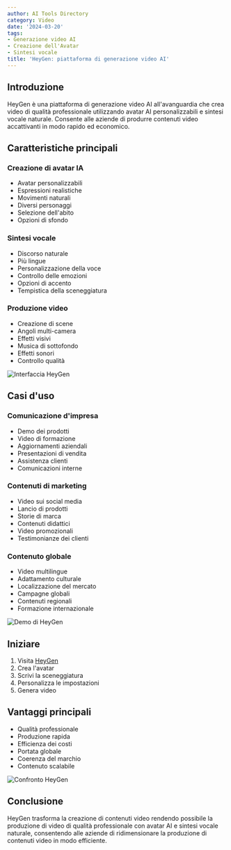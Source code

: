 ```yaml
---
author: AI Tools Directory
category: Video
date: '2024-03-20'
tags:
- Generazione video AI
- Creazione dell'Avatar
- Sintesi vocale
title: 'HeyGen: piattaforma di generazione video AI'
---
```


## Introduzione

HeyGen è una piattaforma di generazione video AI all'avanguardia che crea video di qualità professionale utilizzando avatar AI personalizzabili e sintesi vocale naturale. Consente alle aziende di produrre contenuti video accattivanti in modo rapido ed economico.

## Caratteristiche principali

### Creazione di avatar IA
- Avatar personalizzabili
- Espressioni realistiche
- Movimenti naturali
- Diversi personaggi
- Selezione dell'abito
- Opzioni di sfondo

### Sintesi vocale
- Discorso naturale
- Più lingue
- Personalizzazione della voce
- Controllo delle emozioni
- Opzioni di accento
- Tempistica della sceneggiatura

### Produzione video
- Creazione di scene
- Angoli multi-camera
- Effetti visivi
- Musica di sottofondo
- Effetti sonori
- Controllo qualità

![Interfaccia HeyGen](/imgs/heygen/interface.jpg)

## Casi d'uso

### Comunicazione d'impresa
- Demo dei prodotti
- Video di formazione
- Aggiornamenti aziendali
- Presentazioni di vendita
- Assistenza clienti
- Comunicazioni interne

### Contenuti di marketing
- Video sui social media
- Lancio di prodotti
- Storie di marca
- Contenuti didattici
- Video promozionali
- Testimonianze dei clienti

### Contenuto globale
- Video multilingue
- Adattamento culturale
- Localizzazione del mercato
- Campagne globali
- Contenuti regionali
- Formazione internazionale

![Demo di HeyGen](/imgs/heygen/demo.jpg)

## Iniziare

1. Visita [HeyGen](https://heygen.com)
2. Crea l'avatar
3. Scrivi la sceneggiatura
4. Personalizza le impostazioni
5. Genera video

## Vantaggi principali

- Qualità professionale
- Produzione rapida
- Efficienza dei costi
- Portata globale
- Coerenza del marchio
- Contenuto scalabile

![Confronto HeyGen](/imgs/heygen/comparison.jpg)

## Conclusione

HeyGen trasforma la creazione di contenuti video rendendo possibile la produzione di video di qualità professionale con avatar AI e sintesi vocale naturale, consentendo alle aziende di ridimensionare la produzione di contenuti video in modo efficiente.